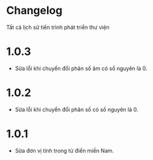 # Changelog

Tất cả lịch sử tiến trình phát triển thư viện

# 1.0.3

- Sửa lỗi khi chuyển đổi phân số âm có số nguyên là 0.

# 1.0.2

- Sửa lỗi khi chuyển đổi phân số có số nguyên là 0.

# 1.0.1

- Sửa đơn vị tính trong từ điển miền Nam.
